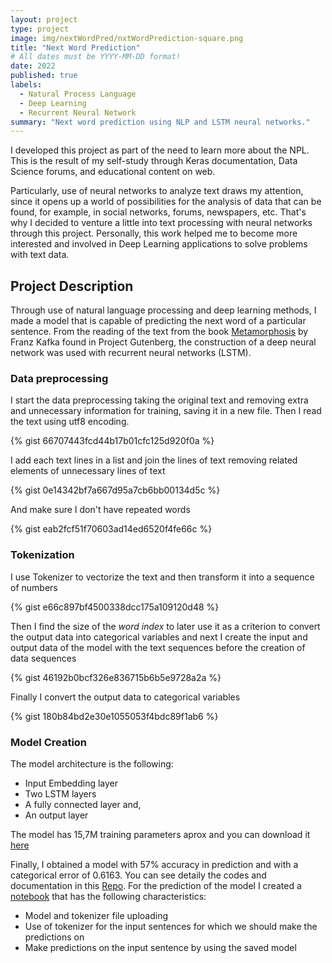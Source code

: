 ```yaml
---
layout: project
type: project
image: img/nextWordPred/nxtWordPrediction-square.png
title: "Next Word Prediction"
# All dates must be YYYY-MM-DD format!
date: 2022
published: true
labels:
  - Natural Process Language
  - Deep Learning
  - Recurrent Neural Network
summary: "Next word prediction using NLP and LSTM neural networks."
---
```


I developed this project as part of the need to learn more about the NPL. This is the result of my self-study through Keras documentation, Data Science forums, and educational content on web.

Particularly, use of neural networks to analyze text draws my attention, since it opens up a world of possibilities for the analysis of data that can be found, for example, in social networks, forums, newspapers, etc. That's why I decided to venture a little into text processing with neural networks through this project. Personally, this work helped me to become more interested and involved in Deep Learning applications to solve problems with text data.

## Project Description

Through use of natural language processing and deep learning methods, I made a model that is capable of predicting the next word of a particular sentence. From the reading of the text from the book [Metamorphosis](https://www.gutenberg.org/cache/epub/5200/pg5200.txt) by Franz Kafka found in Project Gutenberg, the construction of a deep neural network was used with recurrent neural networks (LSTM).

### Data preprocessing
I start the data preprocessing taking the original text and removing extra and unnecessary information for training, saving it in a new file. Then I read the text using utf8 encoding.

{% gist 66707443fcd44b17b01cfc125d920f0a %}

I add each text lines in a list and join the lines of text removing related elements of unnecessary lines of text

{% gist 0e14342bf7a667d95a7cb6bb00134d5c %}

And make sure I don't have repeated words

{% gist eab2fcf51f70603ad14ed6520f4fe66c %}

### Tokenization
I use Tokenizer to vectorize the text and then transform it into a sequence of numbers

{% gist e66c897bf4500338dcc175a109120d48 %}

Then I find the size of the *word index* to later use it as a criterion to convert the output data into categorical variables and next I create the input and output data of the model with the text sequences before the creation of data sequences

{% gist 46192b0bcf326e836715b6b5e9728a2a %}

Finally I convert the output data to categorical variables

{% gist 180b84bd2e30e1055053f4bdc89f1ab6 %}

### Model Creation
The model architecture is the following:
  * Input Embedding layer
  * Two LSTM layers
  * A fully connected layer and,
  * An output layer

The model has 15,7M training parameters aprox and you can download it [here](https://drive.google.com/file/d/1JX7TPaFdbUDP95Jwxpf5MbWUIis97Oj3/view?usp=sharing)

Finally, I obtained a model with 57% accuracy in prediction and with a categorical error of 0.6163. You can see detaily the codes and documentation in this [Repo](https://github.com/yepedraza/nextword-predict). For the prediction of the model I created a [notebook](https://github.com/yepedraza/nextword-predict/blob/80307bdc413d959ab60544853bc9f9044ca28872/predScript.ipynb) that has the following characteristics:
  * Model and tokenizer file uploading
  * Use of tokenizer for the input sentences for which we should make the predictions on
  * Make predictions on the input sentence by using the saved model
